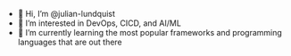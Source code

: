 - 👋 Hi, I’m @julian-lundquist
- 👀 I’m interested in DevOps, CICD, and AI/ML  
- 🌱 I’m currently learning the most popular frameworks and programming languages that are out there

<!---
julian-lundquist/julian-lundquist is a ✨ special ✨ repository because its `README.md` (this file) appears on your GitHub profile.
You can click the Preview link to take a look at your changes.
--->
